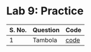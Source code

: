 # Lab 9: Practice

| S. No. | Question | Code |
| ------ | -------- | ---- |
| 1 | Tambola | [code](src/GameApp.java) |